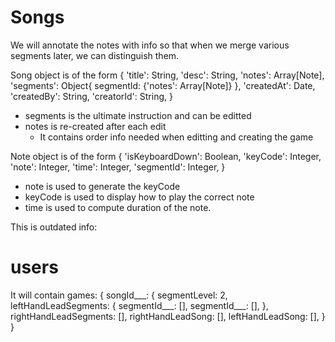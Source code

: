 Songs
=====
We will annotate the notes with info so that when we merge various segments later, we can distinguish them.

Song object is of the form
{
  'title': String,
  'desc': String,
  'notes': Array[Note],
  'segments': Object{ segmentId: {'notes': Array[Note]} },
  'createdAt': Date,
  'createdBy': String,
  'creatorId': String,
}

* segments is the ultimate instruction and can be editted
* notes is re-created after each edit
  * It contains order info needed when editting and creating the game

Note object is of the form
{
  'isKeyboardDown': Boolean,
  'keyCode': Integer,
  'note': Integer,
  'time': Integer,
  'segmentId': Integer,
}

* note is used to generate the keyCode
* keyCode is used to display how to play the correct note
* time is used to compute duration of the note.



This is outdated info:

users
=====
It will contain 
games: {
  songId___: {
    segmentLevel: 2,
    leftHandLeadSegments: {
      segmentId___: [],
      segmentId___: [],
    },
    rightHandLeadSegments: [],
    rightHandLeadSong: [],
    leftHandLeadSong: [],
  }
}